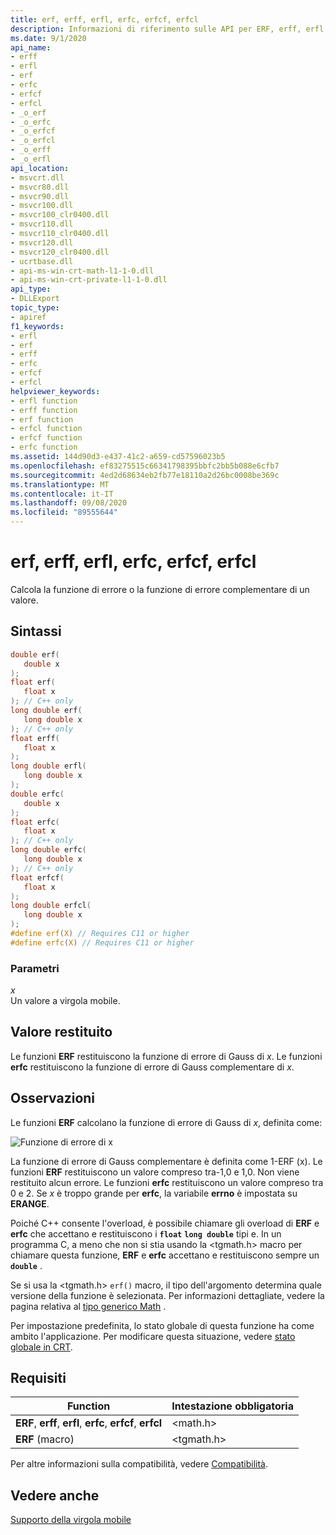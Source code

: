 ```yaml
---
title: erf, erff, erfl, erfc, erfcf, erfcl
description: Informazioni di riferimento sulle API per ERF, erff, erfl, erfc, erfcf e erfcl; che calcola la funzione di errore o la funzione di errore complementare di un valore.
ms.date: 9/1/2020
api_name:
- erff
- erfl
- erf
- erfc
- erfcf
- erfcl
- _o_erf
- _o_erfc
- _o_erfcf
- _o_erfcl
- _o_erff
- _o_erfl
api_location:
- msvcrt.dll
- msvcr80.dll
- msvcr90.dll
- msvcr100.dll
- msvcr100_clr0400.dll
- msvcr110.dll
- msvcr110_clr0400.dll
- msvcr120.dll
- msvcr120_clr0400.dll
- ucrtbase.dll
- api-ms-win-crt-math-l1-1-0.dll
- api-ms-win-crt-private-l1-1-0.dll
api_type:
- DLLExport
topic_type:
- apiref
f1_keywords:
- erfl
- erf
- erff
- erfc
- erfcf
- erfcl
helpviewer_keywords:
- erfl function
- erff function
- erf function
- erfcl function
- erfcf function
- erfc function
ms.assetid: 144d90d3-e437-41c2-a659-cd57596023b5
ms.openlocfilehash: ef83275515c66341798395bbfc2bb5b088e6cfb7
ms.sourcegitcommit: 4ed2d68634eb2fb77e18110a2d26bc0008be369c
ms.translationtype: MT
ms.contentlocale: it-IT
ms.lasthandoff: 09/08/2020
ms.locfileid: "89555644"
---
```

# <a name="erf-erff-erfl-erfc-erfcf-erfcl"></a>erf, erff, erfl, erfc, erfcf, erfcl

Calcola la funzione di errore o la funzione di errore complementare di un valore.

## <a name="syntax"></a>Sintassi

```C
double erf(
   double x
);
float erf(
   float x
); // C++ only
long double erf(
   long double x
); // C++ only
float erff(
   float x
);
long double erfl(
   long double x
);
double erfc(
   double x
);
float erfc(
   float x
); // C++ only
long double erfc(
   long double x
); // C++ only
float erfcf(
   float x
);
long double erfcl(
   long double x
);
#define erf(X) // Requires C11 or higher
#define erfc(X) // Requires C11 or higher
```

### <a name="parameters"></a>Parametri

*x*\
Un valore a virgola mobile.

## <a name="return-value"></a>Valore restituito

Le funzioni **ERF** restituiscono la funzione di errore di Gauss di *x*. Le funzioni **erfc** restituiscono la funzione di errore di Gauss complementare di *x*.

## <a name="remarks"></a>Osservazioni

Le funzioni **ERF** calcolano la funzione di errore di Gauss di *x*, definita come:

![Funzione di errore di x](media/crt_erf_formula.PNG "Funzione di errore di x")

La funzione di errore di Gauss complementare è definita come 1-ERF (x). Le funzioni **ERF** restituiscono un valore compreso tra-1,0 e 1,0. Non viene restituito alcun errore. Le funzioni **erfc** restituiscono un valore compreso tra 0 e 2. Se *x* è troppo grande per **erfc**, la variabile **errno** è impostata su **ERANGE**.

Poiché C++ consente l'overload, è possibile chiamare gli overload di **ERF** e **erfc** che accettano e restituiscono i **`float`** **`long double`** tipi e. In un programma C, a meno che non si stia usando la \<tgmath.h> macro per chiamare questa funzione, **ERF** e **erfc** accettano e restituiscono sempre un **`double`** .

Se si usa la \<tgmath.h> `erf()` macro, il tipo dell'argomento determina quale versione della funzione è selezionata. Per informazioni dettagliate, vedere la pagina relativa al [tipo generico Math](../../c-runtime-library/tgmath.md) .

Per impostazione predefinita, lo stato globale di questa funzione ha come ambito l'applicazione. Per modificare questa situazione, vedere [stato globale in CRT](../global-state.md).

## <a name="requirements"></a>Requisiti

|Function|Intestazione obbligatoria|
|--------------|---------------------|
|**ERF**, **erff**, **erfl**, **erfc**, **erfcf**, **erfcl**|\<math.h>|
|**ERF** (macro) | \<tgmath.h> |

Per altre informazioni sulla compatibilità, vedere [Compatibilità](../../c-runtime-library/compatibility.md).

## <a name="see-also"></a>Vedere anche

[Supporto della virgola mobile](../../c-runtime-library/floating-point-support.md)<br/>

